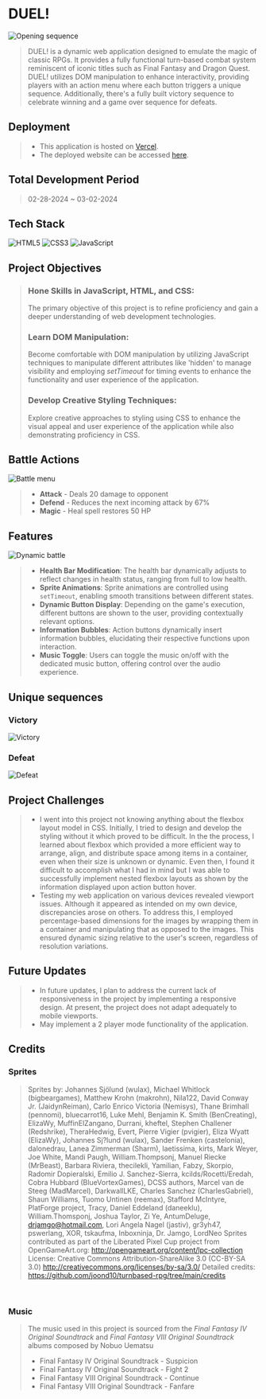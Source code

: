 # DUEL!

 <img src="assets/opening.png" alt="Opening sequence"/>

> DUEL! is a dynamic web application designed to emulate the magic of classic RPGs. It provides a fully functional turn-based combat system reminiscent of iconic titles such as Final Fantasy and Dragon Quest. DUEL! utilizes DOM manipulation to enhance interactivity, providing players with an action menu where each button triggers a unique sequence. Additionally, there's a fully built victory sequence to celebrate winning and a game over sequence for defeats.

## Deployment

> - This application is hosted on <a href="https://vercel.com/" target="_blank">Vercel</a>.
> - The deployed website can be accessed <a href="https://duel-rpg.vercel.app/" target="_blank">here</a>.

## Total Development Period

> 02-28-2024 ~ 03-02-2024

## Tech Stack

![HTML5](https://img.shields.io/badge/html5-%23E34F26.svg?style=flat&logo=html5&logoColor=white) ![CSS3](https://img.shields.io/badge/css3-%231572B6.svg?style=flat&logo=css3&logoColor=white) ![JavaScript](https://img.shields.io/badge/javascript-%23323330.svg?style=flat&logo=javascript&logoColor=%23F7DF1E)

## Project Objectives

> ### Hone Skills in JavaScript, HTML, and CSS:
>
> The primary objective of this project is to refine proficiency and gain a deeper understanding of web development technologies.
>
> ### Learn DOM Manipulation:
>
> Become comfortable with DOM manipulation by utilizing JavaScript techniques to manipulate different attributes like 'hidden' to manage visibility and employing <i>setTimeout</i> for timing events to enhance the functionality and user experience of the application.
>
> ### Develop Creative Styling Techniques:
>
> Explore creative approaches to styling using CSS to enhance the visual appeal and user experience of the application while also demonstrating proficiency in CSS.

## Battle Actions

<img src="assets/battle-menu.gif" alt="Battle menu"/>

> - **Attack** - Deals 20 damage to opponent
> - **Defend** - Reduces the next incoming attack by 67%
> - **Magic** - Heal spell restores 50 HP

## Features

<img src="assets/dynamic-battle.gif" alt="Dynamic battle"/>

> - **Health Bar Modification**: The health bar dynamically adjusts to reflect changes in health status, ranging from full to low health.
> - **Sprite Animations**: Sprite animations are controlled using `setTimeout`, enabling smooth transitions between different states.
> - **Dynamic Button Display**: Depending on the game's execution, different buttons are shown to the user, providing contextually relevant options.
> - **Information Bubbles**: Action buttons dynamically insert information bubbles, elucidating their respective functions upon interaction.
> - **Music Toggle**: Users can toggle the music on/off with the dedicated music button, offering control over the audio experience.

## Unique sequences

### Victory

<img src="assets/victory.gif" alt="Victory"/>

### Defeat

<img src="assets/defeat.gif" alt="Defeat"/>

## Project Challenges

> - I went into this project not knowing anything about the flexbox layout model in CSS. Initially, I tried to design and develop the styling without it which proved to be difficult. In the the process, I learned about flexbox which provided a more efficient way to arrange, align, and distribute space among items in a container, even when their size is unknown or dynamic. Even then, I found it difficult to accomplish what I had in mind but I was able to successfully implement nested flexbox layouts as shown by the information displayed upon action button hover.
> - Testing my web application on various devices revealed viewport issues. Although it appeared as intended on my own device, discrepancies arose on others. To address this, I employed percentage-based dimensions for the images by wrapping them in a container and manipulating that as opposed to the images. This ensured dynamic sizing relative to the user's screen, regardless of resolution variations.

## Future Updates

> - In future updates, I plan to address the current lack of responsiveness in the project by implementing a responsive design. At present, the project does not adapt adequately to mobile viewports.
> - May implement a 2 player mode functionality of the application.

## Credits

### Sprites

> Sprites by: Johannes Sjölund (wulax), Michael Whitlock (bigbeargames), Matthew Krohn (makrohn), Nila122, David Conway Jr. (JaidynReiman), Carlo Enrico Victoria (Nemisys), Thane Brimhall (pennomi), bluecarrot16, Luke Mehl, Benjamin K. Smith (BenCreating), ElizaWy, MuffinElZangano, Durrani, kheftel, Stephen Challener (Redshrike), TheraHedwig, Evert, Pierre Vigier (pvigier), Eliza Wyatt (ElizaWy), Johannes Sj?lund (wulax), Sander Frenken (castelonia), dalonedrau, Lanea Zimmerman (Sharm), laetissima, kirts, Mark Weyer, Joe White, Mandi Paugh, William.Thompsonj, Manuel Riecke (MrBeast), Barbara Riviera, thecilekli, Yamilian, Fabzy, Skorpio, Radomir Dopieralski, Emilio J. Sanchez-Sierra, kcilds/Rocetti/Eredah, Cobra Hubbard (BlueVortexGames), DCSS authors, Marcel van de Steeg (MadMarcel), DarkwallLKE, Charles Sanchez (CharlesGabriel), Shaun Williams, Tuomo Untinen (reemax), Stafford McIntyre, PlatForge project, Tracy, Daniel Eddeland (daneeklu), William.Thomsponj, Joshua Taylor, Zi Ye, AntumDeluge, drjamgo@hotmail.com, Lori Angela Nagel (jastiv), gr3yh47, pswerlang, XOR, tskaufma, Inboxninja, Dr. Jamgo, LordNeo Sprites contributed as part of the Liberated Pixel Cup project from OpenGameArt.org: http://opengameart.org/content/lpc-collection License: Creative Commons Attribution-ShareAlike 3.0 (CC-BY-SA 3.0) http://creativecommons.org/licenses/by-sa/3.0/ Detailed credits: https://github.com/joond10/turnbased-rpg/tree/main/credits

<br>

### Music

> The music used in this project is sourced from the _Final Fantasy IV Original Soundtrack_ and _Final Fantasy VIII Original Soundtrack_ albums composed by Nobuo Uematsu
>
> - Final Fantasy IV Original Soundtrack - Suspicion
> - Final Fantasy IV Original Soundtrack - Fight 2
> - Final Fantasy VIII Original Soundtrack - Continue
> - Final Fantasy VIII Original Soundtrack - Fanfare
